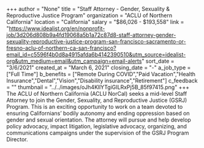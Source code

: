 +++
author = "None"
title = "Staff Attorney - Gender, Sexuality & Reproductive Justice Program"
organization = "ACLU of Northern California"
location = "California"
salary = "$86,026 - $193,558"
link = "https://www.idealist.org/en/nonprofit-job/3d206d808b9a4fd19068a5b1a72c87d8-staff-attorney-gender-sexuality-reproductive-justice-program-san-francisco-sacramento-or-fresno-aclu-of-northern-ca-san-francisco?email_id=c5596f4b0d8a4915afda6b4142390510&utm_source=idealist-org&utm_medium=email&utm_campaign=email-alerts"
sort_date = "3/6/2021"
created_at = "March 6, 2021"
closing_date = "-"
a_job_type = ["Full Time"]
b_benefits = ["Remote During COVID","Paid Vacation","Health Insurance","Dental","Vision","Disability insurance","Retirement"]
c_feedback = ""
thumbnail = "../../images/oJh4KllYTgiGILRxPj5B_85f97415.png"
+++
The ACLU of Northern California (ACLU NorCal) seeks a mid-level Staff Attorney to join the Gender, Sexuality, and Reproductive Justice (GSRJ) Program. This is an exciting opportunity to work on a team devoted to ensuring Californians’ bodily autonomy and ending oppression based on gender and sexual orientation.  The attorney will pursue and help develop policy advocacy, impact litigation, legislative advocacy, organizing, and communications campaigns under the supervision of the GSRJ Program Director. 